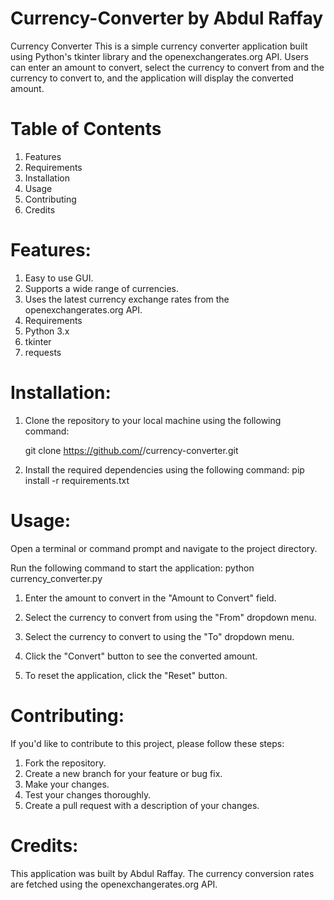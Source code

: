 
# Currency-Converter by Abdul Raffay
Currency Converter
This is a simple currency converter application built using Python's tkinter library and the openexchangerates.org API. Users can enter an amount to convert, select the currency to convert from and the currency to convert to, and the application will display the converted amount.


# Table of Contents 
1. Features
2. Requirements
3. Installation
4. Usage
5. Contributing
6. Credits



# Features:

1. Easy to use GUI.
2. Supports a wide range of currencies.
3. Uses the latest currency exchange rates from the openexchangerates.org API.
4. Requirements
5. Python 3.x
6. tkinter
7. requests

# Installation:

1. Clone the repository to your local machine using the following command:

      git clone https://github.com/<your-github-username>/currency-converter.git
  
2. Install the required dependencies using the following command:
      pip install -r requirements.txt
      
# Usage:
  
Open a terminal or command prompt and navigate to the project directory.

Run the following command to start the application:
python currency_converter.py
  
1. Enter the amount to convert in the "Amount to Convert" field.

2. Select the currency to convert from using the "From" dropdown menu.

3. Select the currency to convert to using the "To" dropdown menu.

4. Click the "Convert" button to see the converted amount.

5. To reset the application, click the "Reset" button.
    
# Contributing:
  
If you'd like to contribute to this project, please follow these steps:

1. Fork the repository.
2. Create a new branch for your feature or bug fix.
3. Make your changes.
4. Test your changes thoroughly.
5. Create a pull request with a description of your changes.
  

      
# Credits:
  
This application was built by Abdul Raffay. The currency conversion rates are fetched using the openexchangerates.org API.
 

